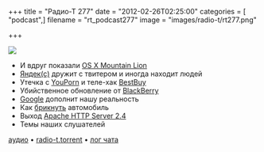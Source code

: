 +++
title = "Радио-Т 277"
date = "2012-02-26T02:25:00"
categories = [ "podcast",]
filename = "rt_podcast277"
image = "images/radio-t/rt277.png"

+++

![](https://radio-t.com/images/radio-t/rt277.png)

- И вдруг показали [OS X Mountain Lion](http://habrahabr.ru/blogs/apple/138346/#habracut)
- [Яндек(с)](http://techcrunch.com/2012/02/20/yandex-googles-russian-rival-is-twitters-newest-real-time-search-partner/) дружит с твитером и иногда находит людей
- Утечка с [YouPorn](http://mashable.com/2012/02/23/youporn-hack/) и теле-хак [BestBuy](http://news.cnet.com/8301-17852_3-57384231-71/porn-on-large-screen-tvs-shocks-at-best-buy/)
- Убийственное обновление от [BlackBerry](http://www.technologyreview.com/blog/helloworld/27599/?p1=blogs)
- [Google](http://bits.blogs.nytimes.com/2012/02/21/google-to-sell-terminator-style-glasses-by-years-end/) дополнит нашу реальность
- Как [брикнуть](http://theunderstatement.com/post/18030062041/its-a-brick-tesla-motors-devastating-design) автомобиль
- Выход [Apache HTTP Server 2.4](http://httpd.apache.org/docs/2.4/new_features_2_4.html)
- Темы наших слушателей

[аудио](https://cdn.radio-t.com/rt_podcast277.mp3) • [radio-t.torrent](https://cdn.radio-t.com/torrents/rt_podcast277.mp3.torrent) • [лог чата](http://chat.radio-t.com/logs/radio-t-277.html)<audio src="https://cdn.radio-t.com/rt_podcast277.mp3" preload="none"></audio>
